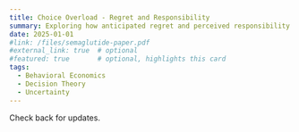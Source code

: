 ```yaml
---
title: Choice Overload - Regret and Responsibility
summary: Exploring how anticipated regret and perceived responsibility shape choices under complexity.
date: 2025-01-01
#link: /files/semaglutide-paper.pdf
#external_link: true  # optional
#featured: true       # optional, highlights this card
tags:
  - Behavioral Economics
  - Decision Theory
  - Uncertainty
---
```


Check back for updates.